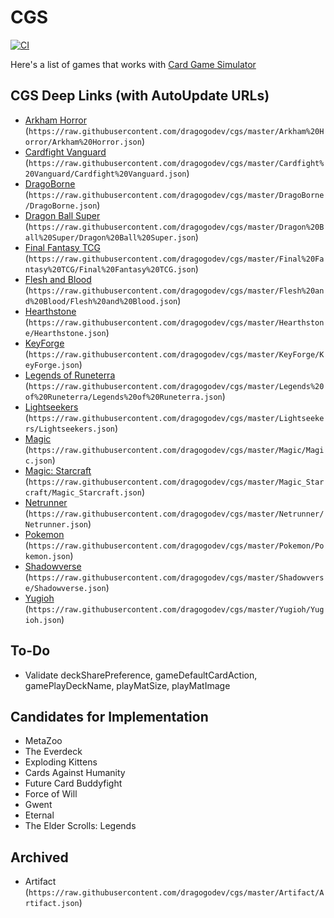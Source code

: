 # CGS

[![CI](https://github.com/dragogodev/cgs/actions/workflows/main.yml/badge.svg)](https://github.com/dragogodev/cgs/actions/workflows/main.yml)

Here's a list of games that works with [Card Game Simulator](https://www.cardgamesimulator.com)

## CGS Deep Links (with AutoUpdate URLs)
- [Arkham Horror](https://cgs.link/arkham) (`https://raw.githubusercontent.com/dragogodev/cgs/master/Arkham%20Horror/Arkham%20Horror.json`)
- [Cardfight Vanguard](https://cgs.link/cardfight) (`https://raw.githubusercontent.com/dragogodev/cgs/master/Cardfight%20Vanguard/Cardfight%20Vanguard.json`)
- [DragoBorne](https://cgs.link/dragoborne) (`https://raw.githubusercontent.com/dragogodev/cgs/master/DragoBorne/DragoBorne.json`)
- [Dragon Ball Super](https://cgs.link/dbs) (`https://raw.githubusercontent.com/dragogodev/cgs/master/Dragon%20Ball%20Super/Dragon%20Ball%20Super.json`)
- [Final Fantasy TCG](https://cgs.link/fftcg) (`https://raw.githubusercontent.com/dragogodev/cgs/master/Final%20Fantasy%20TCG/Final%20Fantasy%20TCG.json`)
- [Flesh and Blood](https://cgs.link/fab) (`https://raw.githubusercontent.com/dragogodev/cgs/master/Flesh%20and%20Blood/Flesh%20and%20Blood.json`)
- [Hearthstone](https://cgs.link/hearthstone) (`https://raw.githubusercontent.com/dragogodev/cgs/master/Hearthstone/Hearthstone.json`)
- [KeyForge](https://cgs.link/keyforge) (`https://raw.githubusercontent.com/dragogodev/cgs/master/KeyForge/KeyForge.json`)
- [Legends of Runeterra](https://cgs.link/runeterra) (`https://raw.githubusercontent.com/dragogodev/cgs/master/Legends%20of%20Runeterra/Legends%20of%20Runeterra.json`)
- [Lightseekers](https://cgs.link/lightseekers) (`https://raw.githubusercontent.com/dragogodev/cgs/master/Lightseekers/Lightseekers.json`)
- [Magic](https://cgs.link/magic) (`https://raw.githubusercontent.com/dragogodev/cgs/master/Magic/Magic.json`)
- [Magic: Starcraft](https://cgs.link/starcraft) (`https://raw.githubusercontent.com/dragogodev/cgs/master/Magic_Starcraft/Magic_Starcraft.json`)
- [Netrunner](https://cgs.link/netrunner) (`https://raw.githubusercontent.com/dragogodev/cgs/master/Netrunner/Netrunner.json`)
- [Pokemon](https://cgs.link/pokemon) (`https://raw.githubusercontent.com/dragogodev/cgs/master/Pokemon/Pokemon.json`)
- [Shadowverse](https://cgs.link/shadowverse) (`https://raw.githubusercontent.com/dragogodev/cgs/master/Shadowverse/Shadowverse.json`)
- [Yugioh](https://cgs.link/yugioh) (`https://raw.githubusercontent.com/dragogodev/cgs/master/Yugioh/Yugioh.json`)

## To-Do
- Validate deckSharePreference, gameDefaultCardAction, gamePlayDeckName, playMatSize, playMatImage

## Candidates for Implementation
- MetaZoo
- The Everdeck
- Exploding Kittens
- Cards Against Humanity
- Future Card Buddyfight
- Force of Will
- Gwent
- Eternal
- The Elder Scrolls: Legends

## Archived
- Artifact (`https://raw.githubusercontent.com/dragogodev/cgs/master/Artifact/Artifact.json`)
